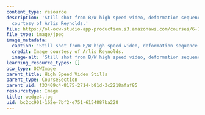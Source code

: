 ```yaml
---
content_type: resource
description: 'Still shot from B/W high speed video, deformation sequence #4. Image
  courtesy of Arlis Reynolds.'
file: https://ol-ocw-studio-app-production.s3.amazonaws.com/courses/6-163-strobe-project-laboratory-fall-2005/bc2cc901162e7bf2e7516154887ba228_wedge4.jpg
file_type: image/jpeg
image_metadata:
  caption: 'Still shot from B/W high speed video, deformation sequence #4.'
  credit: Image courtesy of Arlis Reynolds.
  image-alt: 'Still shot from B/W high speed video, deformation sequence #4.'
learning_resource_types: []
ocw_type: OCWImage
parent_title: High Speed Video Stills
parent_type: CourseSection
parent_uid: f33409c4-8175-2714-b81d-3c2218afaf85
resourcetype: Image
title: wedge4.jpg
uid: bc2cc901-162e-7bf2-e751-6154887ba228
---
```

